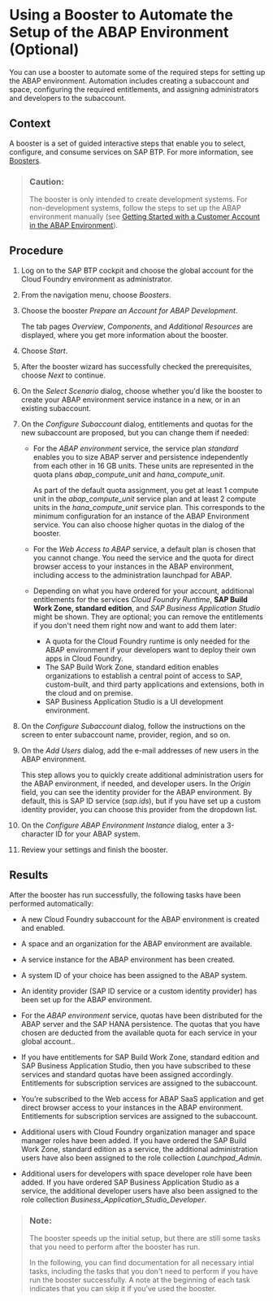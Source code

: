 <!-- loiocd7e7e6108c24b5384b7d218c74e80b9 -->

# Using a Booster to Automate the Setup of the ABAP Environment \(Optional\)

You can use a booster to automate some of the required steps for setting up the ABAP environment. Automation includes creating a subaccount and space, configuring the required entitlements, and assigning administrators and developers to the subaccount.



## Context

A booster is a set of guided interactive steps that enable you to select, configure, and consume services on SAP BTP. For more information, see [Boosters](https://help.sap.com/viewer/65de2977205c403bbc107264b8eccf4b/Cloud/en-US/fb1b56148f834749a2bf51127421610b.html).

> ### Caution:  
> The booster is only intended to create development systems. For non-development systems, follow the steps to set up the ABAP environment manually \(see [Getting Started with a Customer Account in the ABAP Environment](getting-started-with-a-customer-account-in-the-abap-environment-e34a329.md)\).



## Procedure

1.  Log on to the SAP BTP cockpit and choose the global account for the Cloud Foundry environment as administrator.

2.  From the navigation menu, choose *Boosters*.

3.  Choose the booster *Prepare an Account for ABAP Development*.

    The tab pages *Overview*, *Components*, and *Additional Resources* are displayed, where you get more information about the booster.

4.  Choose *Start*.

5.  After the booster wizard has successfully checked the prerequisites, choose *Next* to continue.

6.  On the *Select Scenario* dialog, choose whether you'd like the booster to create your ABAP environment service instance in a new, or in an existing subaccount.

7.  On the *Configure Subaccount* dialog, entitlements and quotas for the new subaccount are proposed, but you can change them if needed:

    -   For the *ABAP environment* service, the service plan *standard* enables you to size ABAP server and persistence independently from each other in 16 GB units. These units are represented in the quota plans *abap\_compute\_unit* and *hana\_compute\_unit*.

        As part of the default quota assignment, you get at least 1 compute unit in the *abap\_compute\_unit* service plan and at least 2 compute units in the *hana\_compute\_unit* service plan. This corresponds to the minimum configuration for an instance of the ABAP Environment service. You can also choose higher quotas in the dialog of the booster.

    -   For the *Web Access to ABAP* service, a default plan is chosen that you cannot change. You need the service and the quota for direct browser access to your instances in the ABAP environment, including access to the administration launchpad for ABAP.
    -   Depending on what you have ordered for your account, additional entitlements for the services *Cloud Foundry Runtime*, **SAP Build Work Zone, standard edition**, and *SAP Business Application Studio* might be shown. They are optional; you can remove the entitlements if you don't need them right now and want to add them later:
        -   A quota for the Cloud Foundry runtime is only needed for the ABAP environment if your developers want to deploy their own apps in Cloud Foundry.
        -   The SAP Build Work Zone, standard edition enables organizations to establish a central point of access to SAP, custom-built, and third party applications and extensions, both in the cloud and on premise.
        -   SAP Business Application Studio is a UI development environment.


8.  On the *Configure Subaccount* dialog, follow the instructions on the screen to enter subaccount name, provider, region, and so on.

9.  On the *Add Users* dialog, add the e-mail addresses of new users in the ABAP environment.

    This step allows you to quickly create additional administration users for the ABAP environment, if needed, and developer users. In the *Origin* field, you can see the identity provider for the ABAP environment. By default, this is SAP ID service \(*sap.ids*\), but if you have set up a custom identity provider, you can choose this provider from the dropdown list.

10. On the *Configure ABAP Environment Instance* dialog, enter a 3-character ID for your ABAP system.

11. Review your settings and finish the booster.




<a name="loiocd7e7e6108c24b5384b7d218c74e80b9__result_rlt_hb3_jkb"/>

## Results

After the booster has run successfully, the following tasks have been performed automatically:

-   A new Cloud Foundry subaccount for the ABAP environment is created and enabled.

-   A space and an organization for the ABAP environment are available.

-   A service instance for the ABAP environment has been created.

-   A system ID of your choice has been assigned to the ABAP system.

-   An identity provider \(SAP ID service or a custom identity provider\) has been set up for the ABAP environment.

-   For the *ABAP environment* service, quotas have been distributed for the ABAP server and the SAP HANA persistence. The quotas that you have chosen are deducted from the available quota for each service in your global account..

-   If you have entitlements for SAP Build Work Zone, standard edition and SAP Business Application Studio, then you have subscribed to these services and standard quotas have been assigned accordingly. Entitlements for subscription services are assigned to the subaccount.

-   You’re subscribed to the Web access for ABAP SaaS application and get direct browser access to your instances in the ABAP environment. Entitlements for subscription services are assigned to the subaccount.

-   Additional users with Cloud Foundry organization manager and space manager roles have been added. If you have ordered the SAP Build Work Zone, standard edition as a service, the additional administration users have also been assigned to the role collection *Launchpad\_Admin*.

-   Additional users for developers with space developer role have been added. If you have ordered SAP Business Application Studio as a service, the additional developer users have also been assigned to the role collection *Business\_Application\_Studio\_Developer*.


> ### Note:  
> The booster speeds up the initial setup, but there are still some tasks that you need to perform after the booster has run.
> 
> In the following, you can find documentation for all necessary intial tasks, including the tasks that you don't need to perform if you have run the booster successfully. A note at the beginning of each task indicates that you can skip it if you’ve used the booster.

